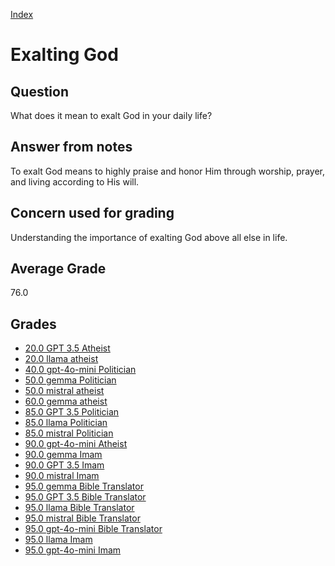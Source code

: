 
[Index](../index.md)
# Exalting God
## Question
What does it mean to exalt God in your daily life?

## Answer from notes
To exalt God means to highly praise and honor Him through worship, prayer, and living according to His will.

## Concern used for grading
Understanding the importance of exalting God above all else in life.

## Average Grade
76.0

## Grades
 * [20.0 GPT 3.5 Atheist](../answers/GPT_3.5_Atheist/Exalting_God.md)
 * [20.0 llama atheist](../answers/llama_atheist/Exalting_God.md)
 * [40.0 gpt-4o-mini Politician](../answers/gpt-4o-mini_Politician/Exalting_God.md)
 * [50.0 gemma Politician](../answers/gemma_Politician/Exalting_God.md)
 * [50.0 mistral atheist](../answers/mistral_atheist/Exalting_God.md)
 * [60.0 gemma atheist](../answers/gemma_atheist/Exalting_God.md)
 * [85.0 GPT 3.5 Politician](../answers/GPT_3.5_Politician/Exalting_God.md)
 * [85.0 llama Politician](../answers/llama_Politician/Exalting_God.md)
 * [85.0 mistral Politician](../answers/mistral_Politician/Exalting_God.md)
 * [90.0 gpt-4o-mini Atheist](../answers/gpt-4o-mini_Atheist/Exalting_God.md)
 * [90.0 gemma Imam](../answers/gemma_Imam/Exalting_God.md)
 * [90.0 GPT 3.5 Imam](../answers/GPT_3.5_Imam/Exalting_God.md)
 * [90.0 mistral Imam](../answers/mistral_Imam/Exalting_God.md)
 * [95.0 gemma Bible Translator](../answers/gemma_Bible_Translator/Exalting_God.md)
 * [95.0 GPT 3.5 Bible Translator](../answers/GPT_3.5_Bible_Translator/Exalting_God.md)
 * [95.0 llama Bible Translator](../answers/llama_Bible_Translator/Exalting_God.md)
 * [95.0 mistral Bible Translator](../answers/mistral_Bible_Translator/Exalting_God.md)
 * [95.0 gpt-4o-mini Bible Translator](../answers/gpt-4o-mini_Bible_Translator/Exalting_God.md)
 * [95.0 llama Imam](../answers/llama_Imam/Exalting_God.md)
 * [95.0 gpt-4o-mini Imam](../answers/gpt-4o-mini_Imam/Exalting_God.md)
